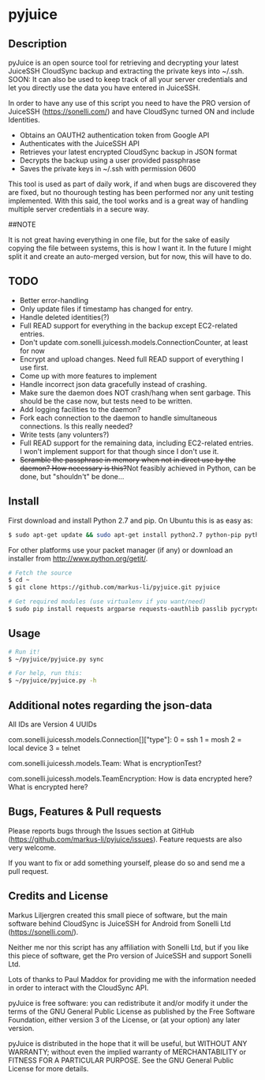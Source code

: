 pyjuice
=======

## Description

pyJuice is an open source tool for retrieving and decrypting your latest JuiceSSH CloudSync 
backup and extracting the private keys into ~/.ssh.
SOON: It can also be used to keep track of all your server credentials and let you directly use the data you have entered in JuiceSSH.

In order to have any use of this script you need to have the PRO version of JuiceSSH (https://sonelli.com/) and have CloudSync turned ON and include Identities.

* Obtains an OAUTH2 authentication token from Google API
* Authenticates with the JuiceSSH API
* Retrieves your latest encrypted CloudSync backup in JSON format
* Decrypts the backup using a user provided passphrase
* Saves the private keys in ~/.ssh with permission 0600

This tool is used as part of daily work, if and when bugs are discovered they are fixed, but no thourough testing has been performed nor any unit testing implemented. 
With this said, the tool works and is a great way of handling multiple server credentials in a secure way.

##NOTE

It is not great having everything in one file, but for the sake of easily copying the file between systems, this is how I want it. 
In the future I might split it and create an auto-merged version, but for now, this will have to do.

## TODO

* Better error-handling
* Only update files if timestamp has changed for entry.
* Handle deleted identities(?)
* Full READ support for everything in the backup except EC2-related entries.
* Don't update com.sonelli.juicessh.models.ConnectionCounter, at least for now
* Encrypt and upload changes. Need full READ support of everything I use first.
* Come up with more features to implement
* Handle incorrect json data gracefully instead of crashing.
* Make sure the daemon does NOT crash/hang when sent garbage. This should be the case now, but tests need to be written.
* Add logging facilities to the daemon?
* Fork each connection to the daemon to handle simultaneous connections. Is this really needed?
* Write tests (any volunters?)
* Full READ support for the remaining data, including EC2-related entries. I won't implement support for that though since I don't use it.
* ~~Scramble the passphrase in memory when not in direct use by the daemon? How necessary is this?~~Not feasibly achieved in Python, can be done, but "shouldn't" be done...

## Install

First download and install Python 2.7 and pip. 
On Ubuntu this is as easy as:

```bash
$ sudo apt-get update && sudo apt-get install python2.7 python-pip python2.7-dev
```

For other platforms use your packet manager (if any) or download an installer from http://www.python.org/getit/.

```bash
# Fetch the source
$ cd ~
$ git clone https://github.com/markus-li/pyjuice.git pyjuice

# Get required modules (use virtualenv if you want/need)
$ sudo pip install requests argparse requests-oauthlib passlib pycrypto setproctitle texttable pexpect
```

## Usage

```bash
# Run it!
$ ~/pyjuice/pyjuice.py sync

# For help, run this:
$ ~/pyjuice/pyjuice.py -h
```

## Additional notes regarding the json-data

All IDs are Version 4 UUIDs

com.sonelli.juicessh.models.Connection[]["type"]:
0 = ssh
1 = mosh
2 = local device
3 = telnet

com.sonelli.juicessh.models.Team:
What is encryptionTest?

com.sonelli.juicessh.models.TeamEncryption:
How is data encrypted here?
What is encrypted here?

## Bugs, Features & Pull requests

Please reports bugs through the Issues section at GitHub (https://github.com/markus-li/pyjuice/issues). Feature requests are also very welcome. 

If you want to fix or add something yourself, please do so and send me a pull request.

## Credits and License

Markus Liljergren created this small piece of software, but the main software behind CloudSync is JuiceSSH for Android from Sonelli Ltd (https://sonelli.com/). 

Neither me nor this script has any affiliation with Sonelli Ltd, but if you like this piece of software, get the Pro version of JuiceSSH and support Sonelli Ltd.

Lots of thanks to Paul Maddox for providing me with the information needed in order to interact with the CloudSync API.

pyJuice is free software: you can redistribute it and/or modify it under the terms of the GNU General Public License as published by the Free Software Foundation, either version 3 of the License, or (at your option) any later version.

pyJuice is distributed in the hope that it will be useful, but WITHOUT ANY WARRANTY; without even the implied warranty of MERCHANTABILITY or FITNESS FOR A PARTICULAR PURPOSE.  See the GNU General Public License for more details.
